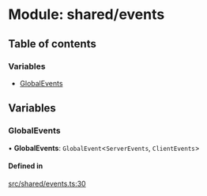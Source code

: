 # Module: shared/events

## Table of contents

### Variables

- [GlobalEvents](../wiki/shared.events#globalevents)

## Variables

### GlobalEvents

• **GlobalEvents**: `GlobalEvent`<`ServerEvents`, `ClientEvents`\>

#### Defined in

[src/shared/events.ts:30](https://github.com/hatmatty/AET/blob/5e435eb/src/shared/events.ts#L30)
